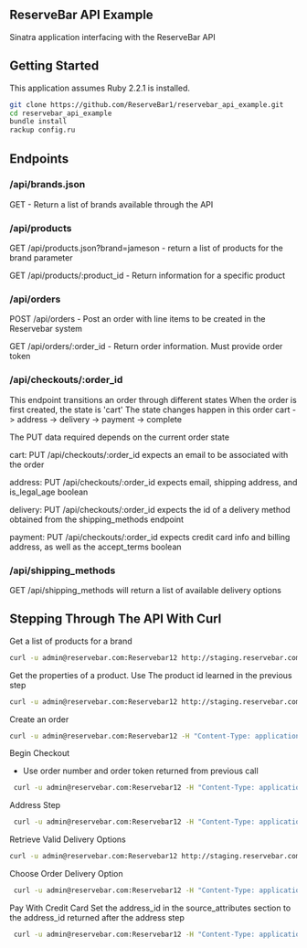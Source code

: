 ReserveBar API Example
---------
Sinatra application interfacing with the ReserveBar API

Getting Started
-----
This application assumes Ruby 2.2.1 is installed.

``` bash
git clone https://github.com/ReserveBar1/reservebar_api_example.git
cd reservebar_api_example
bundle install
rackup config.ru
```

Endpoints
---------

### /api/brands.json

GET - Return a list of brands available through the API

### /api/products

GET /api/products.json?brand=jameson - return a list of products for the brand parameter

GET /api/products/:product_id - Return information for a specific product

### /api/orders

POST /api/orders - Post an order with line items to be created in the Reservebar system

GET /api/orders/:order_id - Return order information.  Must provide order token

### /api/checkouts/:order_id

This endpoint transitions an order through different states
When the order is first created, the state is 'cart'
The state changes happen in this order
cart -> address -> delivery -> payment -> complete

The PUT data required depends on the current order state

cart:
PUT /api/checkouts/:order_id expects an email to be associated with the order

address:
PUT /api/checkouts/:order_id expects email, shipping address, and is_legal_age boolean

delivery:
PUT /api/checkouts/:order_id expects the id of a delivery method obtained from the shipping_methods endpoint

payment:
PUT /api/checkouts/:order_id expects credit card info and billing address, as well as the accept_terms boolean


### /api/shipping_methods

GET /api/shipping_methods will return a list of available delivery options



Stepping Through The API With Curl
----------------------------------

Get a list of products for a brand

```bash
curl -u admin@reservebar.com:Reservebar12 http://staging.reservebar.com/api/products.json\?brand\=baileys
```
Get the properties of a product.  Use The product id learned in the previous step

```bash
curl -u admin@reservebar.com:Reservebar12 http://staging.reservebar.com/api/products/438
```

Create an order

```bash
curl -u admin@reservebar.com:Reservebar12 -H "Content-Type: application/json" -X POST -d '{"order": { "line_items": { "0":  { "variant_id": "KOS", "quantity": "12" } } }}' https://staging.reservebar.com/api/orders
```

Begin Checkout
  * Use order number and order token returned from previous call

```bash
 curl -u admin@reservebar.com:Reservebar12 -H "Content-Type: application/json" -X PUT -d '{ "id": "R686515166", "order_token": "a648f1f034d0c6d8", "order": { "email": "user@test.com" } }' https://staging.reservebar.com/api/checkouts/R686515166
```

Address Step

```bash
 curl -u admin@reservebar.com:Reservebar12 -H "Content-Type: application/json" -X PUT -d '{ "id": "R686515166", "order_token": "a648f1f034d0c6d8", "order": { "email": "user@test.com", "ship_address_attributes": { "firstname": "First", "lastname": "Last", "address1": "123 First", "city": "New York", "zipcode": "10009", "phone": "1234567890", "state": "NY", "country_id": 214 } , "is_legal_age": true } }' https://staging.reservebar.com/api/checkouts/R686515166
```

Retrieve Valid Delivery Options

```bash
curl -u admin@reservebar.com:Reservebar12 http://staging.reservebar.com/api/shipping_methods
```

Choose Order Delivery Option

```bash
 curl -u admin@reservebar.com:Reservebar12 -H "Content-Type: application/json" -X PUT -d '{ "id": "R686515166", "order_token": "a648f1f034d0c6d8", "order": { "shipping_method_id": "7" } }' https://staging.reservebar.com/api/checkouts/R686515166
```

Pay With Credit Card
Set the address_id in the source_attributes section to the address_id returned after the address step

```bash
 curl -u admin@reservebar.com:Reservebar12 -H "Content-Type: application/json" -X PUT -d '{ "id": "R686515166", "order_token": "a648f1f034d0c6d8", "order": {  "has_accepted_terms": true, "payments_attributes": [{ "payment_method_id": "4", "source_attributes": { "first_name":  "First", "last_name": "Last", "number": "4111111111111111", "month": "08", "year": "2018", "verification_value": "123", "address_id": "376" }}] }, "bill_address": { "firstname": "First", "lastname": "Last", "address1": "123 First", "city": "New York", "state": "NY", "zipcode": "10000", "country_id": "214", "phone": "1234567890"}}' https://staging.reservebar.com/api/checkouts/R686515166
```
